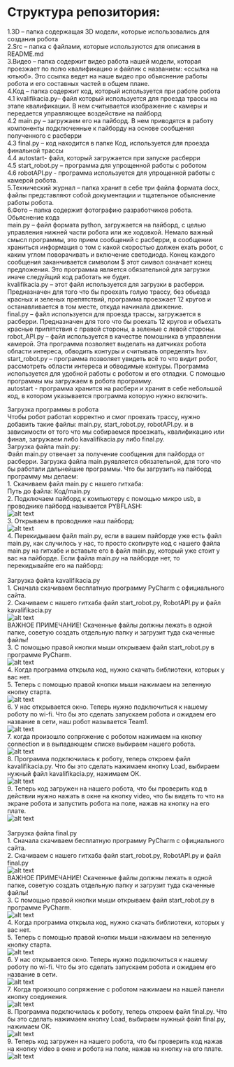 # Структура репозитория:<br>
1.3D – папка содержащая 3D модели, которые использовались для создания робота<br>
2.Src –  папка с файлами, которые используются для описания в README.md<br>
3.Видео – папка содержит видео работа нашей модели, которая проезжает по полю квалификацию и файлик с названием: «ссылка на ютьюб». Это ссылка ведет на наше видео про обьяснение работы робота и его составных частей в общем плане.<br>
4.Код – папка содержит код, который используется при работе робота<br>
	4.1 kvalifikacia.py– файл который используется для проезда трассы на этапе квалификации. В нем считывается изображение с камеры и передается управляющее воздействие на пайборд<br>
	4.2 main.py – загружаем его на пайборд. В нем приводятся в работу компоненты подключенные к пайборду на основе сообщения полученного с расберри<br>
	4.3 final.py – код находится в папке Код, используется для проезда финальной трассы<br>
	4.4 autostart- файл, который загружается при запуске расберри<br>
4.5 start_robot.py – программа для упрощенной работы с роботом<br>
	4.6 robotAPI.py  - программа используется для упрощенной работы с камерой робота. <br>
5.Технический журнал – папка хранит в себе три файла формата docx, файлы представляют собой документации и тщательное обьяснение работы робота. <br>
6.Фото – папка содержит фотографию разработчиков робота.<br>
Обьяснение кода<br>
main.py – файл формата python, загружается на пайборд, с целью управления нижней части робота или же ходовкой. Немало важный смысл программы, это прием сообщений с расберри, в сообщении храниться информация о том с какой скоростью должен ехать робот, с каким углом поворачивать и включение светодиода. Конец каждого сообщения заканчивается символом $ этот символ означает конец предложения. Это программа является обязательной для загрузки иначе следуйщий код работать не будет.<br>
kvalifikacia.py – этот файл используется для загрузки в расберри. Предназначен для того что бы проехать голую трассу, без обьезда красных и зеленых препятствий, программа проезжает 12 кругов и останавливается в том месте, откуда начинала движение.<br>
final.py – файл используется для проезда трассы, загружается в расберри. Предназначен для того что бы роехать 12 кругов и обьехать красные припятствия с правой стороны, а зеленые с левой стороны. <br>
robot_API.py – файл используется в качестве помошника в управлении камерой. Эта программа позволяет выделать на датчиках робота области интереса, обводить контуры и считывать определять hsv.<br>
 start_robot.py – программа позволяет увидеть всё то что видит робот, рассмотреть области интереса и обводимые контуры. Программа используется для удобной работы с роботом и его отладки. С помощью программы мы загружаем в робота программу.<br>
autostart - программа хранится на расбери и хранит в себе небольшой код, в котором указывается программа которую нужно включить. <br>

Загрузка программы в робота<br>
Чтобы робот работал корректно и смог проехать трассу, нужно добавить такие файлы: main.py, start_robot.py, robotAPI.py. и в зависимости от того что мы собираемся проезжать, квалификацию или финал, загружаем либо kavalifikacia.py либо final.py.<br>
Загрузка файла main.py:<br>
	Файл main.py отвечает за получение сообщения для пайборда от расберри. Загрузка файла main.pyявляется обязательной, для того что бы работали дальнейшие программы. Что бы загрузить на пайборд программу мы делаем:<br>
	1. Скачиваем файл main.py с нашего гитхаба:<br>
		Путь до файла: Код/main.py<br>
2. Подключаем пайборд к компьютеру с помощью микро usb, в проводнике пайборд называется PYBFLASH: <br>
![alt text](https://github.com/igor-k07/FE-2023-Inside/blob/main/src/pyboard.PNG)<br>
3. Открываем в проводнике наш пайборд:<br>
![alt text](https://github.com/igor-k07/FE-2023-Inside/blob/main/src/PYBFLASH.PNG)<br>
4. Перекидываем файл main.py, если в вашем пайборде уже есть файл main.py, как случилось у нас, то просто скопируте код с нашего файла main.py на гитхабе и вставьте его в файл main.py, который уже стоит у вас на пайборде. Если файла main.py на пайборде нет, то перекидывайте его на пайборд:<br>
<br>
Загрузка файла kavalifikacia.py<br>
	1. Сначала скачиваем бесплатную программу PyCharm с официального сайта. <br>
	2. Скачиваем с нашего гитхаба файл start_robot.py, RobotAPI.py и файл kavalifikacia.py<br>
		![alt text](https://github.com/igor-k07/FE-2023-Inside/blob/main/src/Git.PNG)<br>
	ВАЖНОЕ ПРИМЕЧАНИЕ! Скаченные файлы должны лежать в одной папке, советую создать отдельную папку и загрузит туда скаченные файлы!<br>
	3.  С помощью правой кнопки мыши открываем файл start_robot.py в программе PyCharm. <br>
	![alt text](https://github.com/igor-k07/FE-2023-Inside/blob/main/src/Statr.PNG)<br>
	4. Когда программа открыла код, нужно скачать библиотеки, которых у вас нет.<br>
5. Теперь с помощью правой кнопки мыши нажимаем на зеленную кнопку старта.<br>
![alt text](https://github.com/igor-k07/FE-2023-Inside/blob/main/src/Pr.PNG)<br>
6. У нас открывается окно. Теперь нужно подключиться к нашему роботу по wi-fi. Что бы это сделать запускаем робота и ожидаем его название в сети, наш робот называется Team1.<br>
![alt text](https://github.com/igor-k07/FE-2023-Inside/blob/main/src/web.PNG)<br>
7. когда произошло сопряжение с роботом нажимаем на кнопку connection и в выпадающем списке выбираем нашего робота.<br>
![alt text](https://github.com/igor-k07/FE-2023-Inside/blob/main/src/connect.PNG)<br>
8. Программа подключилась к роботу, теперь откроем файл kavalifikacia.py. Что бы это сделать нажимаем кнопку Load, выбираем нужный файл kavalifikacia.py, нажимаем ОК.<br>
![alt text](https://github.com/igor-k07/FE-2023-Inside/blob/main/src/load_kv.PNG)<br>
9. Теперь код загружен на нашего робота, что бы проверить код в действии нужно нажать в окне на кнопку video, что бы видеть то что на экране робота и запустить робота на поле, нажав на кнопку на его плате.<br>
![alt text](https://github.com/igor-k07/FE-2023-Inside/blob/main/src/video_kv.PNG)<br>
<br>
Загрузка файла final.py<br>
	1. Сначала скачиваем бесплатную программу PyCharm с официального сайта. <br>
	2. Скачиваем с нашего гитхаба файл start_robot.py, RobotAPI.py и файл final.py<br>
		![alt text](https://github.com/igor-k07/FE-2023-Inside/blob/main/src/Git.PNG)<br>
	ВАЖНОЕ ПРИМЕЧАНИЕ! Скаченные файлы должны лежать в одной папке, советую создать отдельную папку и загрузит туда скаченные файлы!<br>
	3.  С помощью правой кнопки мыши открываем файл start_robot.py в программе PyCharm. <br>
	![alt text](https://github.com/igor-k07/FE-2023-Inside/blob/main/src/Statr.PNG)<br>
	4. Когда программа открыла код, нужно скачать библиотеки, которых у вас нет.<br>
5. Теперь с помощью правой кнопки мыши нажимаем на зеленную кнопку старта.<br>
![alt text](https://github.com/igor-k07/FE-2023-Inside/blob/main/src/Pr.PNG)<br>
6. У нас открывается окно. Теперь нужно подключиться к нашему роботу по wi-fi. Что бы это сделать запускаем робота и ожидаем его название в сети.<br>
![alt text](https://github.com/igor-k07/FE-2023-Inside/blob/main/src/web.PNG)<br>
7. Когда произошло сопряжение с роботом нажимаем на нашей панели кнопку соединения. <br>
![alt text](https://github.com/igor-k07/FE-2023-Inside/blob/main/src/connect.PNG)<br>
	8. Программа подключилась к роботу, теперь откроем файл final.py. Что бы это сделать нажимаем кнопку Load, выбираем нужный файл final.py, нажимаем ОК.<br>
	![alt text](https://github.com/igor-k07/FE-2023-Inside/blob/main/src/load_final.PNG)<br>
9. Теперь код загружен на нашего робота, что бы проверить код нажав на кнопку video в окне и робота на поле, нажав на кнопку на его плате.<br>
![alt text](https://github.com/igor-k07/FE-2023-Inside/blob/main/src/video_final.PNG)<br>
